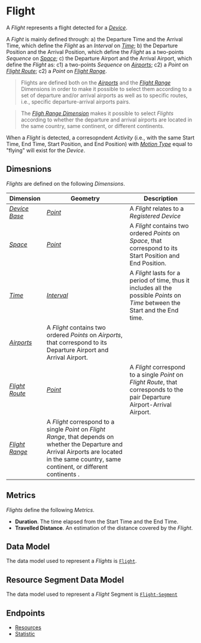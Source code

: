 # Flight

A *Flight* represents a flight detected for a [*Device*](/api/reference/resources/resources/platform-created/device.md).

A *Fight* is mainly defined through: a) the Departure Time and the Arrival Time, which define the *Flight* as an *Interval* on [*Time*](/api/reference/dimensionsdimensions/time.md); b) the Departure Position and the Arrival Position, which define the *Flight* as a two-points *Sequence* on [*Space*](/api/reference/dimensions/dpace.md); c) the Departure Airport and the Arrival Airport, which define the *Flight* as: c1) a two-points *Sequence* on [*Airports*](/api/reference/dimensionsdimensions/airports.md); c2) a *Point* on [*Flight Route*](/api/reference/dimensionsdimensions/flight-route.md); c2) a *Point* on [*Flight Range*](/api/reference/dimensionsdimensions/flight-range.md).

> Flights are defined both on the  [*Airports*](/api/reference/dimensionsdimensions/airports.md) and the [*Flight Range*](/api/reference/dimensionsdimensions/flight-range.md) Dimensions in order to make it possible to select them according to a set of departure and/or arrival airports as well as to specific routes, i.e., specific departure-arrival airports pairs.

> The [*Fligh Range Dimension*](/api/reference/dimensionsdimensions/flight-range.md) makes it possible to select *Flights* according to whether the departure and arrival airports are located in the same country, same continent, or different continents.

When a *Flight* is detected, a corresopndent *Activity* (i.e., with the same Start Time, End Time, Start Position, and End Position) with [*Motion Type*](/api/reference/dimensionsdimensions/motion-type.md) equal to "flying" will exist for the *Device*.

## Dimesnions

*Flights* are defined on the following *Dimensions*.

Dimension  | Geometry | Description
------------------  |-------------  |---------  
[*Device Base*](/api/reference/dimensionsdimensions/device-base.md)   | [*Point*](/api/reference/configurations%20and%20operators.md)  | A *Flight* relates to a *Registered Device*
[*Space*](/api/reference/dimensionsdimensions/space.md)   | [*Point*](/api/reference/configurations%20and%20operators.md) | A *Flight* contains two ordered *Points* on *Space*, that correspond to its Start Position and End Position.
[*Time*](/api/reference/dimensionsdimensions/time.md)   | [*Interval*](/api/reference/configurations%20and%20operators.md)| A *Flight* lasts for a period of time, thus it includes all the possible *Points* on *Time* between the Start and the End time.
[*Airports*](/api/reference/dimensionsdimensions/airports.md) | A *Flight* contains two ordered *Points* on *Airports*, that correspond to its Departure Airport and Arrival Airport.
[*Flight Route*](/api/reference/dimensionsdimensions/flight-route.md)| [*Point*](/api/reference/configurations%20and%20operators.md)  | A *Flight* correspond to a single *Point* on *Flight Route*, that corresponds to the pair Departure Airport-Arrival Airport.
[*Flight Range*](/api/reference/dimensionsdimensions/flight-range.md) | A *Flight* correspond to a single *Point* on *Flight Range*, that depends on whether the Departure and Arrival Airports are located in the same country, same continent, or different continents .

## Metrics

*Flights* define the following *Metrics*.

- **Duration**. The time elapsed from the Start Time and the End Time.
- **Travelled Distance**. An estimation of the distance covered by the *Flight*.

## Data Model

The data model used to represent a *Flights* is [`Flight`](/api/reference/data-modelsata-models/resources/platform-created/device-related/flight.md).


## Resource Segment Data Model

The data model used to represent a *Flight* Segment is [`Flight-Segment`](/api/reference/data-modelsata-models/r-segment/flight.md)

## Endpoints

- [Resources](/api/reference/endpoints/endpoints/resources/platform-created/device-related/flight.md)
- [Statistic](/api/reference/endpoints/endpoints/statistics/flight.md)
